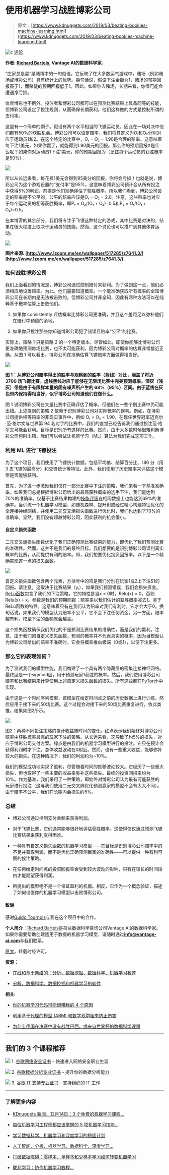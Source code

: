 # 使用机器学习战胜博彩公司

> 原文：[https://www.kdnuggets.com/2019/03/beating-bookies-machine-learning.html](https://www.kdnuggets.com/2019/03/beating-bookies-machine-learning.html)

![c](../Images/3d9c022da2d331bb56691a9617b91b90.png) [评论](#comments)

**作者: [Richard Bartels](https://www.linkedin.com/in/richard-bartels-827a7b27), Vantage AI的数据科学家**。

“庄家总是赢”是赌博中的一句俗语。它反映了在大多数运气游戏中，赌场（例如赌场或博彩公司）具有统计上的优势。换句话说，假设下注金额为1，赌场的预期回报高于1，而赌徒的预期回报低于1。因此，如果你去赌场，长期来看，你很可能会遭遇净亏损。

体育博彩也不例外。投注者和博彩公司都可以在预测比赛结果上具备同等的技能，但博彩公司设定了投注规则，从而确保长期获利。他们这样做的方式是控制所谓的支付率。

这里有一个简单的例子。假设有两个水平相当的飞镖运动员，因此在一场对决中他们都有50%的获胜机会。博彩公司可以设定赔率，我们将其定义为O₁和O₂分别对应于运动员1和2。在这个特定的比赛中，O₁ = O₂ = 1.90是合理的赔率。这意味着每下注1美元，如果你赢了，就能得到1.90美元的回报。那么你的预期回报X是什么呢？如果你对运动员1下注1美元，你的预期回报为（记住每个运动员的获胜概率是50%）：

![](../Images/b4e93cdcff3f5b146ac0db4bede49b98.png)

所以从长远来看，每花费1美元会得到95美分的回报，你将会亏损！也就是说，博彩公司为这个游戏设置的“支付率”是95%，这意味着博彩公司预计会从所有投注中获得5%的利润，前提是他们准确评估了获胜概率。所以我们看到，博彩公司设定的赔率是不公平的，公平的赔率应该是O₁ = O₂ = 2.0。注意，这些赔率也对应于每个运动员的相等获胜概率，即P₁ = O₂/(O₁ + O₂)=0.5和P₂ = O₁/(O₁ + O₂)=0.5。

在本博客的其余部分，我们将专注于飞镖这种特定的游戏，其中比赛是对决的，结果在很大程度上取决于运动员的技能。然而，这个讨论也可以推广到其他体育运动。

![](../Images/225b95959e4bafeb38500a6f18737f4c.png)

**图片来源: [http://www.1zoom.me/en/wallpaper/517285/z7641.3/](http://www.1zoom.me/en/wallpaper/517285/z7641.3/).**

### 如何战胜博彩公司

我们上面看到的情况是，博彩公司通过控制赔付来获利。为了做到这一点，他们必须相应地设置赔率。为此，他们需要知道概率。一个能准确获取所有概率的全知博彩公司在长期内是无法被击败的。但博彩公司并非全知，因此有两种方法可以在纯粹基于概率估算上击败他们。

1.  如果你 consistently 评估概率比博彩公司更准确，并且这个差距足以弥补他们在赔付中预留的余地。

1.  如果你只投注那些你知道博彩公司犯了错误且赔率“公平”的比赛。

实际上，策略 1 只是策略 2 的一个特定版本。尽管如此，即使你能够比博彩公司更准确地预测每场比赛，也不太可能获利，因为博彩公司对概率的估算非常接近正确。从图 1 可以看出，博彩公司在准确估算飞镖赔率方面做得相当好。

![](../Images/838ec3c7840c4f51d165849b96c06425.png)

**图 1：从博彩公司赔率得出的胜率与观察到的胜率（蓝线）对比，涵盖了将近 3700 场飞镖比赛。虚线黑线对应于能够在无限场比赛中完美预测概率。深灰（浅灰）带是由于有限样本量的固有噪声所产生的 68%（95%）区间。由于蓝线在灰色带内保持得相当好，似乎博彩公司知道他们在做什么。**

图 1 说明博彩公司在大量比赛中正确评估了概率。但他们在一些个别比赛中仍可能出错。上述提到的策略 2 依赖于识别博彩公司对实际概率的误判。例如，在博彩公司提供相等赔率的非现实事件中，例如 O₁ = O₂ = 1.90，在现任世界冠军迈克尔·范·格尔文与世界第 94 名对手的比赛中，我们的直觉已经告诉我们通过投注范·格尔文可能会获利。目标是识别所有这样的比赛。然而，由于大多数时候很难判断博彩公司何时出错，我们可以尝试让机器学习（ML）算法为我们完成这项工作。

### 利用 ML 进行飞镖投注

为了这个项目，我们使用了飞镖统计数据，包括平均值、结算百分比、180 分（用 3 支飞镖的最高分）和交锋统计等特征。此外，我们使用了历史赔率来评估这个模型是否能够获利。

首先，为了进一步激励我们仅在一部分比赛中下注的策略，我们来看一下基准准确率。如果我们总是根据博彩公司给出的最高获胜概率的选手下注，我们能达到70%的准确率。仅基于比赛结果构建的[技能评级](https://trueskill.org/)在相同数据上也能达到69%的准确率。当训练一个机器学习模型，如随机森林、提升树或经过精心构建特征优化的全连接神经网络，并使用二元交叉熵损失函数进行优化时，我们也达到了70%的准确率。显然，我们没有超越博彩公司，因此获利的机会很小。

#### 自定义损失函数

二元交叉熵损失函数优化了我们正确预测比赛结果的能力，即优化了我们预测比赛的准确性。然而，这并不是我们的最终目标。我们想要的是识别博彩公司误判真实概率的比赛，从而提供有利的赔率。即，我们想要优化投资回报率。以下是一个精确实现这一点的损失函数。

![](../Images/bff3bac101d86ad4e22445bcdb533b09.png)

自定义损失函数包含两个元素，方括号中的项是我们分别在玩家1或2上下注$1的回报。请注意，这取决于比赛结果（yᵢ），如果我们预测错误，我们会损失资金。 [ReLu函数](https://ml-cheatsheet.readthedocs.io/en/latest/activation_functions.html#relu)包含了我们的下注策略。它的特性是当x ≤ 0时，Relu(x) = 0，否则Relu(x) = x。参数是我们的预期回报：赔率乘以我们估计的获胜概率减去1。鉴于ReLu函数的特性，这意味着只有在我们认为赔率对我们有利时，它才会大于0。换句话说，如果我们的模型认为赔率不公平，它不会下注任何资金。另一方面，赔率越有利，模型下注的金额就会越高。

这个损失函数确保我们优化的不是预测比赛结果的准确性，而是我们的赢利。注意，由于我们的自定义损失函数，预测的概率并不代表真实的概率，因为当模型认为博彩公司给出的赔率不准确时，它会将概率推向极端（0或1），以便下注更多。

### 那么它的表现如何？

为了测试我们的模型性能，我们构建了一个具有两个隐藏层的密集连接神经网络。最终层是一个sigmoid层，用于预测玩家1获胜的概率。然后，我们使用博彩公司赔率和比赛结果来计算使用上述自定义损失函数的损失。所有这些都在[PyTorch](https://cs230-stanford.github.io/pytorch-getting-started.html#loss-function)中实现。

由于这是一个时间序列模型，该模型在给定时间点之前的历史数据上进行训练，然后应用于接下来的50场比赛。这个过程会对接下来的50场比赛重复进行，依此类推。结果如图2所示。

![](../Images/626104d2f0b35ccf7df88a9b146f4bf3.png)

图2：两种不同投注策略的累计收益随时间的变化。红点表示我们始终对博彩公司赔率中获胜概率最高的玩家下注的策略。从长远来看，这导致了约5%的损失，对应于博彩公司支付方案。绿点是由我们的机器学习模型进行的投注。它只在预计会获得利润时才下注。总体收益波动在0附近。然而，也有一些重大收益，能够弥补较大的损失。在这种情况下，我们的利润约为~10%。

我们的模型成功地实现了盈利，尽管随着时间的推移波动较大。它经历了一些重大损失，但也取得了一些主要的收益来弥补这些损失。最终的投资回报率约为10%。作为基准，我们采用了一种策略，即始终对博彩公司认为最有可能获胜的玩家进行投注（这与我们使用二元交叉熵优化预测赢家的模型不会有太大不同）。由于赔率不公平，我们在长期内会损失约5%。

### 总结

+   博彩公司通过控制支付金额来获得利润。

+   对于飞镖比赛，它们通常能够很好地评估获胜概率。这使得仅仅通过预测飞镖比赛结果来获利变得困难。

+   一种具有自定义损失函数的机器学习模型——其目标是识别博彩公司赔率中的不足并获取利润，而不是优化正确预测赢家的准确性——可以提供一种有利可图的投注策略。

+   在任何给定时间点的投资回报率会受到较大波动的影响，只有在较长的时间段内才能期望获得利润。

+   所提出的模型绝不是一个保证盈利的机器。相反，它作为一个概念验证，描述了如何设置你的机器学习模型以击败博彩公司。

#### 致谢

感谢[Guido Tournois](https://medium.com/@guido.tournois)与我在这个项目中的合作。

**个人简介**：[Richard Bartels](https://www.linkedin.com/in/richard-bartels-827a7b27)是荷兰数据科学咨询公司Vantage AI的数据科学家。如果你需要帮助创建适用于数据的机器学习模型，请随时通过[**info@vantage-ai.com**](mailto:info@vantage-ai.com)与我们联系。

[原文](https://medium.com/vantageai/beating-the-bookies-with-machine-learning-7b429a0b5980)。转载时经许可。

**资源：**

+   [在线和基于网络的：分析、数据挖掘、数据科学、机器学习教育](https://www.kdnuggets.com/education/online.html)

+   [分析、数据科学、数据挖掘和机器学习的软件](https://www.kdnuggets.com/software/index.html)

**相关:**

+   [你的机器学习代码可能很糟糕的 4 个原因](https://www.kdnuggets.com/2019/02/4-reasons-machine-learning-code-probably-bad.html)

+   [利用基于代理的模型 (ABM) 和数字双胞胎来防止伤害](https://www.kdnuggets.com/2018/08/leveraging-agent-based-models-digital-twins-prevent-injuries.html)

+   [为什么德国在决赛中没有战胜巴西，或来自世界杯的数据科学课程](https://www.kdnuggets.com/2018/07/worldcup-data-science-lessons.html)

* * *

## 我们的 3 个课程推荐

![](../Images/0244c01ba9267c002ef39d4907e0b8fb.png) 1\. [谷歌网络安全证书](https://www.kdnuggets.com/google-cybersecurity) - 快速进入网络安全职业生涯

![](../Images/e225c49c3c91745821c8c0368bf04711.png) 2\. [谷歌数据分析专业证书](https://www.kdnuggets.com/google-data-analytics) - 提升你的数据分析能力

![](../Images/0244c01ba9267c002ef39d4907e0b8fb.png) 3\. [谷歌 IT 支持专业证书](https://www.kdnuggets.com/google-itsupport) - 支持组织的 IT 工作

* * *

### 了解更多内容

+   [KDnuggets 新闻，12月14日：3 个免费的机器学习课程…](https://www.kdnuggets.com/2022/n48.html)

+   [每位机器学习工程师都应该掌握的 5 项机器学习技能…](https://www.kdnuggets.com/2023/03/5-machine-learning-skills-every-machine-learning-engineer-know-2023.html)

+   [学习数据科学、机器学习和深度学习的稳固计划](https://www.kdnuggets.com/2023/01/mwiti-solid-plan-learning-data-science-machine-learning-deep-learning.html)

+   [人工智能、分析、机器学习、数据科学、深度学习…](https://www.kdnuggets.com/2021/12/developments-predictions-ai-machine-learning-data-science-research.html)

+   [打破数据障碍：零样本、单样本和少样本学习如何转变机器学习](https://www.kdnuggets.com/2023/08/breaking-data-barrier-zeroshot-oneshot-fewshot-learning-transforming-machine-learning.html)

+   [联邦学习：协作机器学习教程…](https://www.kdnuggets.com/2021/12/federated-learning-collaborative-machine-learning-tutorial-get-started.html)

